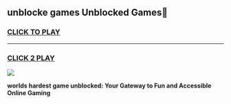 
## unblocke games Unblocked Games👋
<h3>
<a href="https://premium.freeplayer.one?title=unblocke_games&ref=16F">CLICK TO PLAY</a></h3>
<hr>

<h3>
<a href="https://premium.freeplayer.one?title=unblocke_games&ref=16F">CLICK 2 PLAY</a>
  
</h3>

<a href="https://premium.freeplayer.one?title=unblocke_games&ref=16F/"><img src="https://clearcache.store/games.png"></a>


**worlds hardest game unblocked: Your Gateway to Fun and Accessible Online Gaming**
